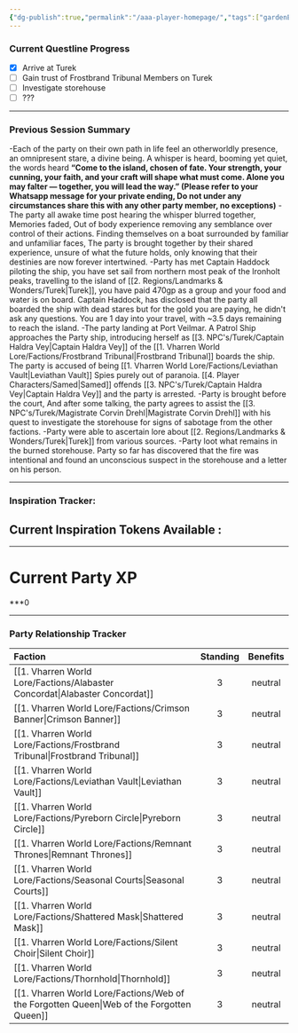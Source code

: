 ```yaml
---
{"dg-publish":true,"permalink":"/aaa-player-homepage/","tags":["gardenEntry"]}
---
```



### Current Questline Progress



- [x] Arrive at Turek
- [ ] Gain trust of Frostbrand Tribunal Members on Turek
- [ ] Investigate storehouse
- [ ] ???

---
### Previous Session Summary

<div class="transclusion internal-embed is-loaded"><div class="markdown-embed">



-Each of the party on their own path in life feel an otherworldly presence, an omnipresent stare, a divine being. A whisper is heard, booming yet quiet, the words heard **“Come to the island, chosen of fate. Your strength, your cunning, your faith, and your craft will shape what must come. Alone you may falter — together, you will lead the way.” (Please refer to your Whatsapp message for your private ending, Do not under any circumstances share this with any other party member, no exceptions)**
-The party all awake time post hearing the whisper blurred together, Memories faded, Out of body experience removing any semblance over control of their actions. Finding themselves on a boat surrounded by familiar and unfamiliar faces, The party is brought together by their shared experience, unsure of what the future holds, only knowing that their destinies are now forever intertwined.
-Party has met Captain Haddock piloting the ship, you have set sail from northern most peak of the Ironholt peaks, travelling to the island of [[2. Regions/Landmarks & Wonders/Turek\|Turek]], you have paid 470gp as a group and your food and water is on board. Captain Haddock, has disclosed that the party all boarded the ship with dead stares but for the gold you are paying, he didn't ask any questions. You are 1 day into your travel, with ~3.5 days remaining to reach the island.
-The party landing at Port Veilmar. A Patrol Ship approaches the Party ship, introducing herself as [[3. NPC's/Turek/Captain Haldra Vey\|Captain Haldra Vey]] of the [[1. Vharren World Lore/Factions/Frostbrand Tribunal\|Frostbrand Tribunal]] boards the ship. The party is accused of being [[1. Vharren World Lore/Factions/Leviathan Vault\|Leviathan Vault]] Spies purely out of paranoia. [[4. Player Characters/Samed\|Samed]] offends [[3. NPC's/Turek/Captain Haldra Vey\|Captain Haldra Vey]] and the party is arrested.
-Party is brought before the court, And after some talking, the party agrees to assist the [[3. NPC's/Turek/Magistrate Corvin Drehl\|Magistrate Corvin Drehl]] with his quest to investigate the storehouse for signs of sabotage from the other factions.
-Party were able to ascertain lore about [[2. Regions/Landmarks & Wonders/Turek\|Turek]] from various sources.
-Party loot what remains in the burned storehouse. Party so far has discovered that the fire was intentional and found an unconscious suspect in the storehouse and a letter on his person.

</div></div>


---
### Inspiration Tracker:
## Current Inspiration Tokens Available : 

---



# Current Party XP
***0

---




### Party Relationship Tracker


|Faction|Standing|Benefits|
|:--|:-:|:-:|
|[[1. Vharren World Lore/Factions/Alabaster Concordat\|Alabaster Concordat]]|3|neutral|
|[[1. Vharren World Lore/Factions/Crimson Banner\|Crimson Banner]]|3|neutral|
|[[1. Vharren World Lore/Factions/Frostbrand Tribunal\|Frostbrand Tribunal]]|3|neutral|
|[[1. Vharren World Lore/Factions/Leviathan Vault\|Leviathan Vault]]|3|neutral|
|[[1. Vharren World Lore/Factions/Pyreborn Circle\|Pyreborn Circle]]|3|neutral|
|[[1. Vharren World Lore/Factions/Remnant Thrones\|Remnant Thrones]]|3|neutral|
|[[1. Vharren World Lore/Factions/Seasonal Courts\|Seasonal Courts]]|3|neutral|
|[[1. Vharren World Lore/Factions/Shattered Mask\|Shattered Mask]]|3|neutral|
|[[1. Vharren World Lore/Factions/Silent Choir\|Silent Choir]]|3|neutral|
|[[1. Vharren World Lore/Factions/Thornhold\|Thornhold]]|3|neutral|
|[[1. Vharren World Lore/Factions/Web of the Forgotten Queen\|Web of the Forgotten Queen]]|3|neutral|
